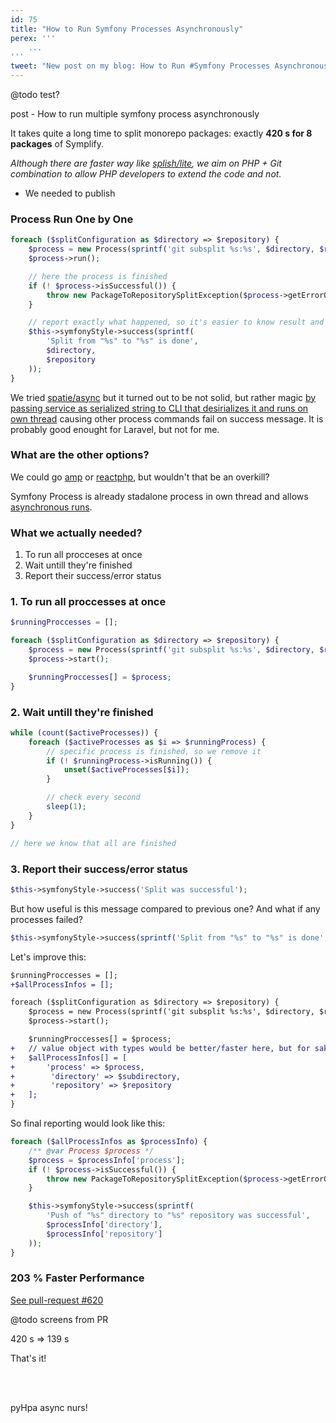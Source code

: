 ```yaml
---
id: 75
title: "How to Run Symfony Processes Asynchronously"
perex: '''
    ...
'''
tweet: "New post on my blog: How to Run #Symfony Processes Asynchronously"
---
```


@todo test?

post - How to run multiple symfony process asynchronously


It takes quite a long time to split monorepo packages: exactly **420 s for 8 packages** of Symplify.

*Although there are faster way like [splish/lite](https://github.com/splitsh/lite), we aim on PHP + Git combination to allow PHP developers to extend the code and not.*


- We needed to publish 

### Process Run One by One

```php
foreach ($splitConfiguration as $directory => $repository) {
	$process = new Process(sprintf('git subsplit %s:%s', $directory, $repository));
	$process->run();

	// here the process is finished
	if (! $process->isSuccessful()) {
		throw new PackageToRepositorySplitException($process->getErrorOutput());
	}

	// report exactly what happened, so it's easier to know result and debug 
	$this->symfonyStyle->success(sprintf(
		'Split from "%s" to "%s" is done',
		$directory,
		$repository
	));
}
```


We tried [spatie/async](@todo) but it turned out to be not solid, but rather magic [by passing service as serialized string to CLI that desirializes it and runs on own thread](@todo) causing other process commands fail on success message. It is probably good enought for Laravel, but not for me.


### What are the other options?

We could go [amp](...) or [reactphp](...), but wouldn't that be an overkill?

Symfony Process is already stadalone process in own thread and allows [asynchronous runs](http://symfony.com/doc/current/components/process.html#running-processes-asynchronously).


### What we actually needed?

1. To run all procceses at once
2. Wait untill they're finished
3. Report their success/error status


### 1. To run all proccesses at once

```php
$runningProccesses = [];

foreach ($splitConfiguration as $directory => $repository) {
	$process = new Process(sprintf('git subsplit %s:%s', $directory, $repository));
	$process->start();

	$runningProccesses[] = $process;
}
```

### 2. Wait untill they're finished

```php
while (count($activeProcesses)) {
	foreach ($activeProcesses as $i => $runningProcess) {
		// specific process is finished, so we remove it
		if (! $runningProcess->isRunning()) {
			unset($activeProcesses[$i]);
		}

        // check every second
        sleep(1);
    }
}

// here we know that all are finished
```

###  3. Report their success/error status

```php
$this->symfonyStyle->success('Split was successful');
```

But how useful is this message compared to previous one? And what if any processes failed?

```php
$this->symfonyStyle->success(sprintf('Split from "%s" to "%s" is done', $directory, $repository));
```

Let's improve this: 

```diff
$runningProccesses = [];
+$allProcessInfos = [];

foreach ($splitConfiguration as $directory => $repository) {
	$process = new Process(sprintf('git subsplit %s:%s', $directory, $repository));
	$process->start();

	$runningProccesses[] = $process;
+	// value object with types would be better/faster here, but for sake of example, array is used
+	$allProcessInfos[] = [
+		'process' => $process,
+        'directory' => $subdirectory,
+        'repository' => $repository
+	];
}
```

So final reporting would look like this:

```php
foreach ($allProcessInfos as $processInfo) {
	/** @var Process $process */
	$process = $processInfo['process'];
    if (! $process->isSuccessful()) {
        throw new PackageToRepositorySplitException($process->getErrorOutput());
    }

    $this->symfonyStyle->success(sprintf(
        'Push of "%s" directory to "%s" repository was successful',
        $processInfo['directory'],
        $processInfo['repository']
    ));
}
```


### 203 % Faster Performance

<a href="https://github.com/Symplify/Symplify/pull/620" class="btn btn-dark btn-sm">
    <em class="fa fa-github fa-fw"></em>
    See pull-request #620
</a>

@todo screens from PR


420 s
=>
139 s


That's it!

<br><br>

pyHpa async nurs!

